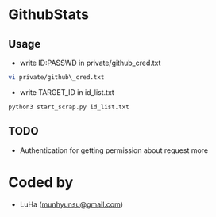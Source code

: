 # GithubStats

## Usage
- write ID:PASSWD in private/github\_cred.txt
```bash
vi private/github\_cred.txt
```

- write TARGET\_ID in id\_list.txt
```
python3 start_scrap.py id_list.txt
```

## TODO
- Authentication for getting permission about request more

# Coded by
- LuHa (munhyunsu@gmail.com)

